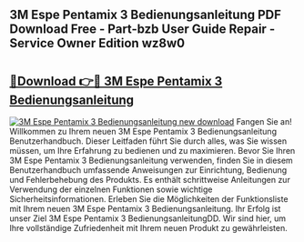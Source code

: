 ## 3M Espe Pentamix 3 Bedienungsanleitung PDF Download Free - Part-bzb User Guide Repair - Service Owner Edition wz8w0

# <h2><a href="http://df655od.blite.top/?on=3M+Espe+Pentamix+3+Bedienungsanleitung">🔗Download 👉🔴 3M Espe Pentamix 3 Bedienungsanleitung</a></h2>

[![3M Espe Pentamix 3 Bedienungsanleitung new download](https://i.imgur.com/lujVjoI.png)](http://df655od.blite.top/?on=3M+Espe+Pentamix+3+Bedienungsanleitung)
Fangen Sie an! Willkommen zu Ihrem neuen 3M Espe Pentamix 3 Bedienungsanleitung Benutzerhandbuch. Dieser Leitfaden führt Sie durch alles, was Sie wissen müssen, um Ihre Erfahrung zu bedienen und zu maximieren. Bevor Sie Ihren 3M Espe Pentamix 3 Bedienungsanleitung verwenden, finden Sie in diesem Benutzerhandbuch umfassende Anweisungen zur Einrichtung, Bedienung und Fehlerbehebung des Produkts. Es enthält schrittweise Anleitungen zur Verwendung der einzelnen Funktionen sowie wichtige Sicherheitsinformationen. Erleben Sie die Möglichkeiten der Funktionsliste mit Ihrem neuen 3M Espe Pentamix 3 Bedienungsanleitung. Ihr Erfolg ist unser Ziel 3M Espe Pentamix 3 BedienungsanleitungDD. Wir sind hier, um Ihre vollständige Zufriedenheit mit Ihrem neuen Produkt zu gewährleisten.
